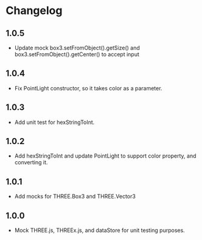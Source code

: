# Changelog

## 1.0.5
- Update mock box3.setFromObject().getSize() and box3.setFromObject().getCenter() to accept input 

## 1.0.4
- Fix PointLight constructor, so it takes color as a parameter.

## 1.0.3
- Add unit test for hexStringToInt.

## 1.0.2
- Add hexStringToInt and update PointLight to support color property, and converting it.

## 1.0.1
- Add mocks for THREE.Box3 and THREE.Vector3

## 1.0.0
- Mock THREE.js, THREEx.js, and dataStore for unit testing purposes.
